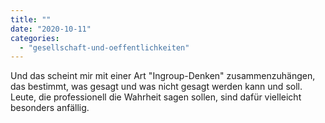```yaml
---
title: ""
date: "2020-10-11"
categories: 
  - "gesellschaft-und-oeffentlichkeiten"
---
```


Und das scheint mir mit einer Art "Ingroup-Denken" zusammenzuhängen, das bestimmt, was gesagt und was nicht gesagt werden kann und soll. Leute, die professionell die Wahrheit sagen sollen, sind dafür vielleicht besonders anfällig.
